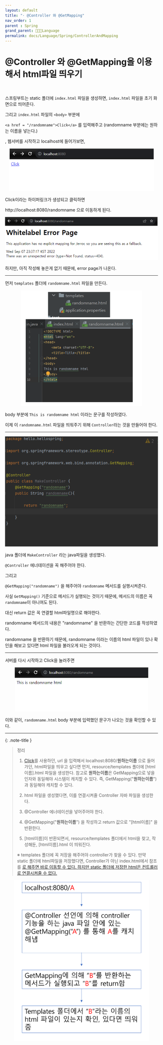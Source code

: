 ```yaml
---
layout: default
title: "· @Controller 와 @GetMapping"
nav_order: 1
parent : Spring
grand_parent: 👩🏻‍💻Language
permalink: docs/Language/Spring/ControllerAndMapping
---
```


# @Controller 와 @GetMapping을 이용해서 html파일 띄우기

<br>



스프링부트는 static 폴더에 `index.html` 파일을 생성하면, `index.html` 파일을 초기 화면으로 띄어준다.



그리고 `index.html` 파일의 `<body>` 부분에



`<a href = "/randomname">Click</a>` 를 입력해주고 (randomname 부분에는 원하는 이름을 넣는다.)



, 웹서버를 시작하고 localhost에 들어가보면,


<p align="center">
<img src="https://raw.githubusercontent.com/buinq/imageServer/main/img/image-20221018175255522.png" alt="image-20221018175255522" style="zoom:80%;" />
</p>

Click이라는 하이퍼링크가 생성되고 클릭하면



http://localhost:8080/randomname 으로 이동하게 된다.


<p align="center">
<img src="https://raw.githubusercontent.com/buinq/imageServer/main/img/image-20221018175313796.png" alt="image-20221018175313796" style="zoom:80%;" />
</p>



하지만, 아직 작성해 놓은게 없기 때문에, error page가 나온다.



------



먼저 `templates` 폴더에 `randomname.html` 파일을 만든다.

<p align="center">
<img src="https://raw.githubusercontent.com/buinq/imageServer/main/img/image-20221018175333496.png" alt="image-20221018175333496" style="zoom:80%;" />
</p>



body 부분에 `This is randomname html` 이라는 문구를 작성하였다.



이제 이 `randomname.html` 파일을 띄워주기 위해 `Controller`라는 것을 만들어야 한다.



------


<p align="center">
<img src="https://raw.githubusercontent.com/buinq/imageServer/main/img/image-20221018175353342.png" alt="image-20221018175353342"  />
</p>

java 폴더에 `MakeController` 라는 java파일을 생성했다.



`@Controller` 에너테이션을 꼭 해주어야 한다.



그리고



`@GetMapping("randomname")` 을 해주어야 `randomname` 메서드를 실행시켜준다.



사실 `GetMapping()` 기준으로 메서드가 실행되는 것이기 때문에, 메서드의 이름은 꼭 `randomname`이 아니여도 된다.



대신 return 값은 꼭 연결할 html파일명으로 해야한다.



randomname 메서드의 내용은 "randomname" 을 반환하는 간단한 코드를 작성하였다.



randomname 을 반환하기 때문에, randomname 이라는 이름의 html 파일이 있나 확인을 해보고 있다면 html 파일을 불러오게 되는 것이다.



------

서버를 다시 시작하고 Click을 눌러주면


<p align="center">
<img src="https://raw.githubusercontent.com/buinq/imageServer/main/img/image-20221018175409072.png" alt="image-20221018175409072" style="zoom:80%;" />
</p>

이와 같이, `randomname.html` body 부분에 입력했던 문구가 나오는 것을 확인할 수 있다.



------

{: .note-title }
> 정리
>
> 1. <a href="/**원하는이름**"> Click</a>를 사용하던, url 을 입력해서 localhost:8080/**원하는이름** 으로 들어가던, html파일을 띄우고 싶다면 먼저, resource/templates 폴더에 [html이름].html 파일을 생성한다. 참고로 **원하는이름**은 GetMapping으로 넣을 인자와 동일해야 시스템이 캐치할 수 있다. 즉, GetMapping("**원하는이름**") 과 동일해야 캐치할 수 있다.
>
> 
> 2. html 파일을 생성했다면, 이를 연결시켜줄 Controller 자바 파일을 생성한다.
>
> 
> 3. @Controller 에너테이션을 넣어주어야 한다.
>
> 
> 4. @GetMapping("**원하는이름**") 을 작성하고 return 값으로 "[html이름]" 을 반환한다.
>
> 
> 5. [html이름]이 반환되면서, resource/templates 폴더에서 html을 찾고, 작성해둔, [html이름].html 이 띄워진다.
>
>
> ※ templates 폴더에 꼭 저장을 해주어야 controller가 찾을 수 있다. 만약 static 폴더에 html파일을 저장했다면, Controller가 아닌 index.html에서 참조를 <a href = "[html이름].html"> 로 해주면 바로 이동할 수 있다. 하지만 static 폴더에 저장한 html은 컨트롤러로 연결시켜줄 수 없다.


<p align="center">
<img src="https://raw.githubusercontent.com/buinq/imageServer/main/img/image-20221018175430151.png" alt="image-20221018175430151" style="zoom:80%;" />
</p>
